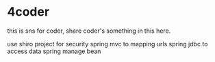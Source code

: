 4coder
===================
this is sns for coder, share coder's something in this here.

use shiro project for security 
spring mvc to mapping urls
spring jdbc to access data
spring manage bean
